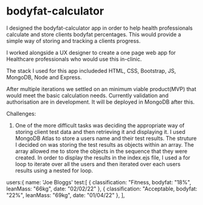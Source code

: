 # bodyfat-calculator

I designed the bodyfat-calculator app in order to help health professionals calculate and store clients bodyfat percentages. This would provide a simple way of
storing and tracking a clients progress.

I worked alongside a UX designer to create a one page web app for Healthcare professionals who would use this in-clinic.

The stack I used for this app includeded HTML, CSS, Bootstrap, JS, MongoDB, Node and Express. 

After multiple iterations we settled on an minimum viable product(MVP) that would meet the basic calculation needs. Currently validation and authorisation are in development. It will be deployed in MongoDB after this. 

Challenges:
  1. One of the more difficult tasks was deciding the appropriate way of storing client test data and then retrieving it and displaying it. I used MongoDB Atlas to store a users name and their test results. The struture I decided on was storing the test results as objects within an array. The array allowed me to store the objects in the sequence that they were created. In order to display the results in the index.ejs file, I used a for loop to iterate over all the users and then iterated over each users results using a nested for loop. 

users:{
  name: 'Joe Bloggs'
  test:[
         {
          classification: "Fitness,
          bodyfat: "18%",
          leanMass: "66kg",
          date: "02/02/22"
          },
          {
          classification: "Acceptable,
          bodyfat: "22%",
          leanMass: "69kg",
          date: "01/04/22"
          },
  ],
